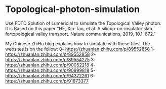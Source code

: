 # Topological-photon-simulation
Use FDTD Solution of Lumericial to simulate the Topological Valley photon. 
It is Based on this paper "HE, Xin-Tao, et al. A silicon-on-insulator slab fortopological valley transport. Nature communications, 2019, 10.1: 872."

My Chinese ZhiHu blog explains how to simulate with these files. The websites is on the follow:
0- https://zhuanlan.zhihu.com/p/89552858
1- https://zhuanlan.zhihu.com/p/89552858
2- https://zhuanlan.zhihu.com/p/89554275
3- https://zhuanlan.zhihu.com/p/90052218
4- https://zhuanlan.zhihu.com/p/90999818
5- https://zhuanlan.zhihu.com/p/94372261
6- https://zhuanlan.zhihu.com/p/91873377
